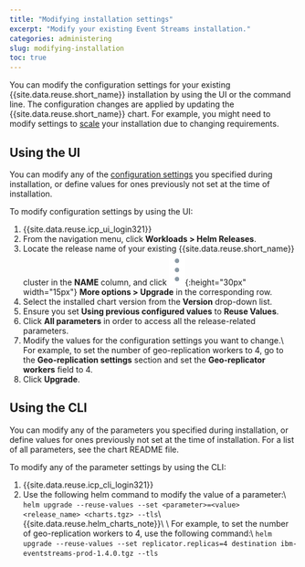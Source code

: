 ```yaml
---
title: "Modifying installation settings"
excerpt: "Modify your existing Event Streams installation."
categories: administering
slug: modifying-installation
toc: true
---
```


You can modify the configuration settings for your existing {{site.data.reuse.short_name}} installation by using the UI or the command line. The configuration changes are applied by updating the {{site.data.reuse.short_name}} chart. For example, you might need to modify settings to [scale](../scaling/) your installation due to changing requirements.

## Using the UI

You can modify any of the [configuration settings](../../installing/configuring/#configuration-reference) you specified during installation, or define values for ones previously not set at the time of installation.

To modify configuration settings by using the UI:
1. {{site.data.reuse.icp_ui_login321}}
2. From the navigation menu, click **Workloads > Helm Releases**.
3. Locate the release name of your existing {{site.data.reuse.short_name}} cluster in the **NAME** column, and click ![More options icon](../../images/more_options.png "Three vertical dots for the more options icon at end of each row."){:height="30px" width="15px"} **More options > Upgrade** in the corresponding row.
4. Select the installed chart version from the **Version** drop-down list.
5. Ensure you set **Using previous configured values** to **Reuse Values**.
6. Click **All parameters** in order to access all the release-related parameters.
7. Modify the values for the configuration settings you want to change.\\
   For example, to set the number of geo-replication workers to 4, go to the **Geo-replication settings** section and set the **Geo-replicator workers** field to 4.
8. Click **Upgrade**.

## Using the CLI

You can modify any of the parameters you specified during installation, or define values for ones previously not set at the time of installation. For a list of all parameters, see the chart README file.

To modify any of the parameter settings by using the CLI:
1. {{site.data.reuse.icp_cli_login321}}
2. Use the following helm command to modify the value of a parameter:\\
   `helm upgrade --reuse-values --set <parameter>=<value> <release_name> <charts.tgz> --tls`\\
   {{site.data.reuse.helm_charts_note}}\\
   \\
   For example, to set the number of geo-replication workers to 4, use the following command:\\
   `helm upgrade --reuse-values --set replicator.replicas=4 destination ibm-eventstreams-prod-1.4.0.tgz --tls`
